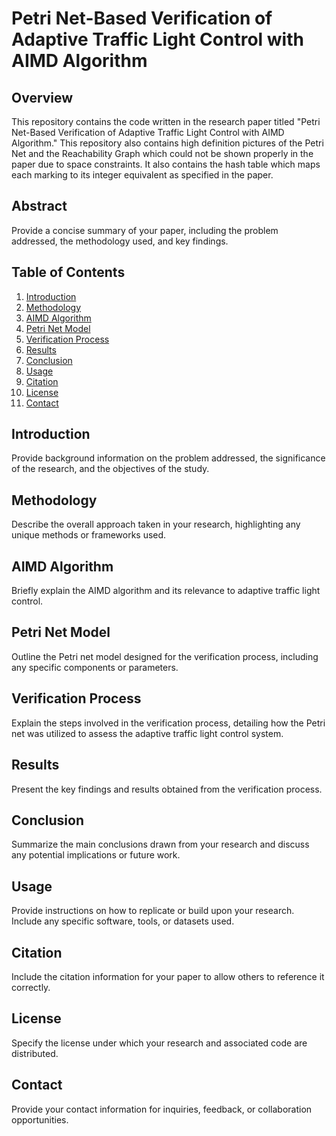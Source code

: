 # Petri Net-Based Verification of Adaptive Traffic Light Control with AIMD Algorithm

## Overview

This repository contains the code written in the research paper titled "Petri Net-Based Verification of Adaptive Traffic Light Control with AIMD Algorithm." This repository also contains high definition pictures of the Petri Net and the Reachability Graph which could not be shown properly in the paper due to space constraints. It also contains the hash table which maps each marking to its integer equivalent as specified in the paper.


## Abstract

Provide a concise summary of your paper, including the problem addressed, the methodology used, and key findings.

## Table of Contents

1. [Introduction](#introduction)
2. [Methodology](#methodology)
3. [AIMD Algorithm](#aimd-algorithm)
4. [Petri Net Model](#petri-net-model)
5. [Verification Process](#verification-process)
6. [Results](#results)
7. [Conclusion](#conclusion)
8. [Usage](#usage)
9. [Citation](#citation)
10. [License](#license)
11. [Contact](#contact)

## Introduction

Provide background information on the problem addressed, the significance of the research, and the objectives of the study.

## Methodology

Describe the overall approach taken in your research, highlighting any unique methods or frameworks used.

## AIMD Algorithm

Briefly explain the AIMD algorithm and its relevance to adaptive traffic light control.

## Petri Net Model

Outline the Petri net model designed for the verification process, including any specific components or parameters.

## Verification Process

Explain the steps involved in the verification process, detailing how the Petri net was utilized to assess the adaptive traffic light control system.

## Results

Present the key findings and results obtained from the verification process.

## Conclusion

Summarize the main conclusions drawn from your research and discuss any potential implications or future work.

## Usage

Provide instructions on how to replicate or build upon your research. Include any specific software, tools, or datasets used.

## Citation

Include the citation information for your paper to allow others to reference it correctly.

## License

Specify the license under which your research and associated code are distributed.

## Contact

Provide your contact information for inquiries, feedback, or collaboration opportunities.
